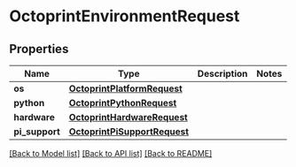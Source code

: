 # OctoprintEnvironmentRequest


## Properties
Name | Type | Description | Notes
------------ | ------------- | ------------- | -------------
**os** | [**OctoprintPlatformRequest**](OctoprintPlatformRequest.md) |  | 
**python** | [**OctoprintPythonRequest**](OctoprintPythonRequest.md) |  | 
**hardware** | [**OctoprintHardwareRequest**](OctoprintHardwareRequest.md) |  | 
**pi_support** | [**OctoprintPiSupportRequest**](OctoprintPiSupportRequest.md) |  | 

[[Back to Model list]](../README.md#documentation-for-models) [[Back to API list]](../README.md#documentation-for-api-endpoints) [[Back to README]](../README.md)


